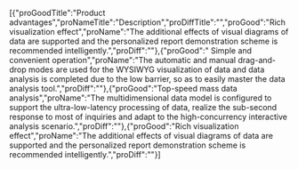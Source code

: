 [{"proGoodTitle":"Product advantages","proNameTitle":"Description","proDiffTitle":"","proGood":"Rich visualization effect","proName":"The additional effects of visual diagrams of data are supported and the personalized report demonstration scheme is recommended intelligently.","proDiff":""},{"proGood":" Simple and convenient operation","proName":"The automatic and manual drag-and-drop modes are used for the WYSIWYG visualization of data and data analysis is completed due to the low barrier, so as to easily master the data analysis tool.","proDiff":""},{"proGood":"Top-speed mass data analysis","proName":"The multidimensional data model is configured to support the ultra-low-latency processing of data, realize the sub-second response to most of inquiries and adapt to the high-concurrency interactive analysis scenario.","proDiff":""},{"proGood":"Rich visualization effect","proName":"The additional effects of visual diagrams of data are supported and the personalized report demonstration scheme is recommended intelligently.","proDiff":""}]